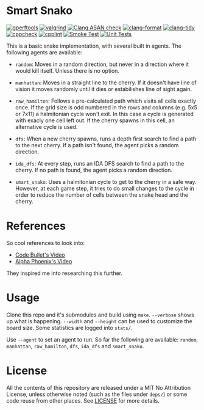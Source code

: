 # Smart Snako

[![gperftools](https://github.com/h3nnn4n/smart-snako/actions/workflows/heap-check.yml/badge.svg)](https://github.com/h3nnn4n/smart-snako/actions/workflows/heap-check.yml)
[![valgrind](https://github.com/h3nnn4n/smart-snako/actions/workflows/valgrind.yml/badge.svg)](https://github.com/h3nnn4n/smart-snako/actions/workflows/valgrind.yml)
[![Clang ASAN check](https://github.com/h3nnn4n/smart-snako/actions/workflows/clang-asan.yml/badge.svg)](https://github.com/h3nnn4n/smart-snako/actions/workflows/clang-asan.yml)
[![clang-format](https://github.com/h3nnn4n/smart-snako/actions/workflows/clang-format-check.yml/badge.svg)](https://github.com/h3nnn4n/smart-snako/actions/workflows/clang-format-check.yml)
[![clang-tidy](https://github.com/h3nnn4n/smart-snako/actions/workflows/clang-tidy.yml/badge.svg)](https://github.com/h3nnn4n/smart-snako/actions/workflows/clang-tidy.yml)
[![cppcheck](https://github.com/h3nnn4n/smart-snako/actions/workflows/cppcheck.yml/badge.svg)](https://github.com/h3nnn4n/smart-snako/actions/workflows/cppcheck.yml)
[![cpplint](https://github.com/h3nnn4n/smart-snako/actions/workflows/cpplint.yml/badge.svg)](https://github.com/h3nnn4n/smart-snako/actions/workflows/cpplint.yml)
[![Smoke Test](https://github.com/h3nnn4n/smart-snako/actions/workflows/run.yml/badge.svg)](https://github.com/h3nnn4n/smart-snako/actions/workflows/run.yml)
[![Unit Tests](https://github.com/h3nnn4n/smart-snako/actions/workflows/tests.yml/badge.svg)](https://github.com/h3nnn4n/smart-snako/actions/workflows/tests.yml)

This is a basic snake implementation, with several built in agents. The following agents are available:

- `random`: Moves in a random direction, but never in a direction where it
  would kill itself. Unless there is no option.

- `manhattan`: Moves in a straight line to the cherry. If it doesn't have line
  of vision it moves randomly until it dies or estabilishes line of sight
  again.

- `raw_hamilton`: Follows a pre-calculated path which visits all cells exactly
  once. If the grid size is odd numbered in the rows and columns (e.g. 5x5 or
  7x11) a halmitonian cycle won't exit. In this case a cycle is generated with
  exacly one cell left out. If the cherry spawns in this cell, an alternative
  cycle is used.

- `dfs`: When a new cherry spawns, runs a depth first search to find a path to
  the next cherry. If a path isn't found, the agent picks a random direction.

- `ida_dfs`: At every step, runs an IDA DFS search to find a path to the
  cherry. If no path is found, the agent picks a random direction.

- `smart_snako`: Uses a halmitonian cycle to get to the cherry in a safe way.
  However, at each game step, it tries to do small changes to the cycle in
  order to reduce the number of cells between the snake head and the cherry.

# References

So cool references to look into:

- [Code Bullet's Video](https://www.youtube.com/watch?v=tjQIO1rqTBE)
- [Alpha Phoenix's Video](https://www.youtube.com/watch?v=TOpBcfbAgPg)

They inspired me into researching this further.

# Usage

Clone this repo and it's submodules and build using `make`. `--verbose` shows
up what is happening. `--width` and `--height` can be used to customize the
board size. Some statistics are logged into `stats/`.

Use `--agent` to set an agent to run. So far the following are available:
`random`, `manhattan`, `raw_hamilton`, `dfs`, `ida_dfs` and `smart_snako`.

# License

All the contents of this repository are released under a MIT No Attribution
License, unless otherwise noted (such as the files under `deps/`) or some code
reuse from other places. See [LICENSE](LICENSE) for more details.
